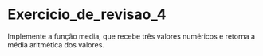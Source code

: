 # Exercicio_de_revisao_4
 Implemente a função media, que recebe três valores numéricos e retorna a média aritmética dos valores.
